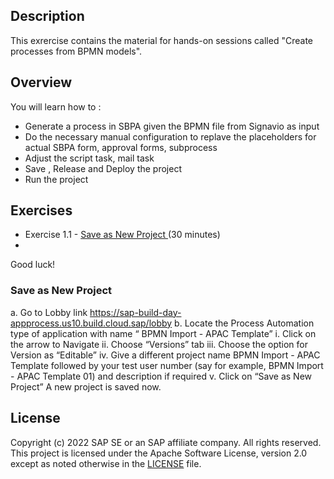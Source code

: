 ## Description

This exrercise contains the material for hands-on sessions called "Create processes from BPMN models".

## Overview

You will learn how to :
- Generate a process in SBPA given the BPMN file from Signavio as input
- Do the necessary manual configuration to replave the placeholders for actual SBPA form, approval forms, subprocess
- Adjust the script task, mail task
- Save , Release and Deploy the project
- Run the project
  
## Exercises

- Exercise 1.1 - [Save as New Project ](https://github.com/SAP-samples/process-automation-enablement/blob/86c8566e13db55b26f5353f09cacad85e677239e/Workshops/APAC-2025/exercises/bpmn%20import/readme.md)(30 minutes)
-  
Good luck!
  
### Save as New Project

a.	Go to Lobby link https://sap-build-day-appprocess.us10.build.cloud.sap/lobby
b.	Locate the Process Automation type of application with name “
BPMN Import - APAC Template”
   i.	Click on the arrow to Navigate 
   ii.	Choose “Versions” tab
   iii.	Choose the option for Version as “Editable”
   iv.	Give a different project name BPMN Import - APAC Template followed by your test user number (say for example, BPMN Import - APAC Template 01) and description if required 
   v.	Click on “Save as New Project”
A new project is saved now.


## License
Copyright (c) 2022 SAP SE or an SAP affiliate company. All rights reserved. This project is licensed under the Apache Software License, version 2.0 except as noted otherwise in the [LICENSE](LICENSES/Apache-2.0.txt) file.
